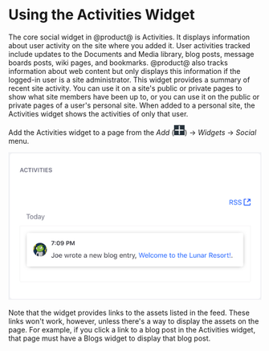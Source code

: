 # Using the Activities Widget [](id=using-the-activities-widget)

The core social widget in @product@ is Activities. It displays information
about user activity on the site where you added it. User activities tracked 
include updates to the Documents and Media library, blog posts, message boards
posts, wiki pages, and bookmarks. @product@ also tracks information about web
content but only displays this information if the logged-in user is a site
administrator. This widget provides a summary of recent site activity. You can 
use it on a site's public or private pages to show what site members have been 
up to, or you can use it on the public or private pages of a user's personal
site. When added to a personal site, the Activities widget shows the activities 
of only that user. 

Add the Activities widget to a page from the *Add* 
(![Add](../../../images/icon-add-app.png)) 
&rarr; *Widgets* &rarr; *Social* menu. 

![Figure 1: The Activities widget shows information about asset-related user activity in the current site.](../../../images/activities-widget.png)

Note that the widget provides links to the assets listed in the feed. These 
links won't work, however, unless there's a way to display the assets on the 
page. For example, if you click a link to a blog post in the Activities widget, 
that page must have a Blogs widget to display that blog post. 
